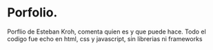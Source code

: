 # Porfolio.
Porflio de Esteban Kroh, comenta quien es y que puede hace.
Todo el codigo fue echo en html, css y javascript, sin librerias ni frameworks
